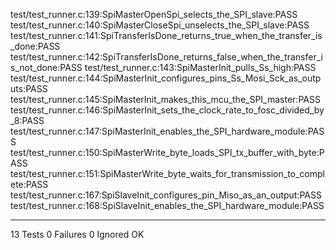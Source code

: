 test/test_runner.c:139:SpiMasterOpenSpi_selects_the_SPI_slave:PASS
test/test_runner.c:140:SpiMasterCloseSpi_unselects_the_SPI_slave:PASS
test/test_runner.c:141:SpiTransferIsDone_returns_true_when_the_transfer_is_done:PASS
test/test_runner.c:142:SpiTransferIsDone_returns_false_when_the_transfer_is_not_done:PASS
test/test_runner.c:143:SpiMasterInit_pulls_Ss_high:PASS
test/test_runner.c:144:SpiMasterInit_configures_pins_Ss_Mosi_Sck_as_outputs:PASS
test/test_runner.c:145:SpiMasterInit_makes_this_mcu_the_SPI_master:PASS
test/test_runner.c:146:SpiMasterInit_sets_the_clock_rate_to_fosc_divided_by_8:PASS
test/test_runner.c:147:SpiMasterInit_enables_the_SPI_hardware_module:PASS
test/test_runner.c:150:SpiMasterWrite_byte_loads_SPI_tx_buffer_with_byte:PASS
test/test_runner.c:151:SpiMasterWrite_byte_waits_for_transmission_to_complete:PASS
test/test_runner.c:167:SpiSlaveInit_configures_pin_Miso_as_an_output:PASS
test/test_runner.c:168:SpiSlaveInit_enables_the_SPI_hardware_module:PASS

-----------------------
13 Tests 0 Failures 0 Ignored 
OK
